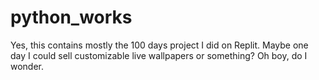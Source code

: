 # python_works
Yes, this contains mostly the 100 days project I did on Replit. Maybe one day I could sell customizable live wallpapers or something? Oh boy, do I wonder.
